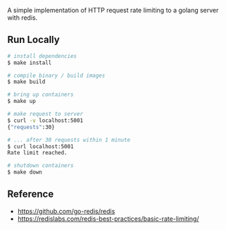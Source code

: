 A simple implementation of HTTP request rate limiting to a golang server with redis.

## Run Locally

```sh
# install dependencies
$ make install

# compile binary / build images
$ make build

# bring up containers
$ make up

# make request to server
$ curl -v localhost:5001
{"requests":30}

# ... after 30 requests within 1 minute
$ curl localhost:5001
Rate limit reached.

# shutdown containers
$ make down
```

## Reference

* https://github.com/go-redis/redis
* https://redislabs.com/redis-best-practices/basic-rate-limiting/
